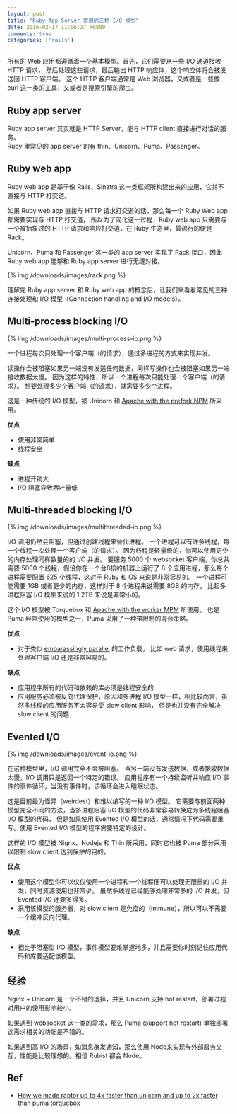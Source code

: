 ```yaml
---
layout: post
title: "Ruby App Server 常用的三种 I/O 模型"
date: 2016-02-17 11:06:27 +0800
comments: true
categories: ['rails']
---
```


所有的 Web 应用都遵循着一个基本模型。首先，它们需要从一些 I/O 通道接收 HTTP 请求，
然后处理这些请求，最后输出 HTTP 响应体，这个响应体将会被发送回 HTTP 客户端。
这个 HTTP 客户端通常是 Web 浏览器，又或者是一些像 curl 这一类的工具，又或者是搜索引擎的爬虫。

## Ruby app server

Ruby app server 其实就是 HTTP Server，能与 HTTP client 直接进行对话的服务。<br/>
Ruby 里常见的 app server 的有 thin、Unicorn、Puma、Passenger。

## Ruby web app

Ruby web app 是基于像 Rails、Sinatra 这一类框架所构建出来的应用，它并不直接与 HTTP 打交道。

如果 Ruby web app 直接与 HTTP 请求打交道的话，那么每一个 Ruby Web app 都需要实现与 HTTP 打交道，
所以为了简化这一过程，Ruby web app 只需要与一个被抽象过的 HTTP 请求和响应打交道，在 Ruby 生态里，最流行的便是 Rack。

Unicorn、Puma 和 Passenger 这一类的 app server 实现了 Rack 接口，因此 Ruby web app 能够和 Ruby app server
进行无缝对接。

{% img /downloads/images/rack.png %}

理解完 Ruby app server 和 Ruby web app 的概念后，让我们来看看常见的三种连接处理和 I/O 模型（Connection handling and I/O models）。

## Multi-process blocking I/O

{% img /downloads/images/multi-process-io.png %}

一个进程每次只处理一个客户端（的请求），通过多进程的方式来实现并发。

读操作会被阻塞如果另一端没有发送任何数据，同样写操作也会被阻塞如果另一端接收数据太慢。
因为这样的特性，所以一个进程每次只能处理一个客户端（的请求）。
想要处理多少个客户端（的请求），就需要多少个进程。

这是一种传统的 I/O 模型，被 Unicorn 和 [Apache with the prefork NPM](http://httpd.apache.org/docs/current/mod/prefork.html) 所采用。

**优点**

- 使用非常简单
- 线程安全

**缺点**

- 进程开销大
- I/O 阻塞导致吞吐量低

## Multi-threaded blocking I/O

{% img /downloads/images/multithreaded-io.png %}

I/O 调用仍然会阻塞，但通过创建线程来替代进程。
一个进程可以有许多线程，每一个线程一次处理一个客户端（的请求）。
因为线程是轻量级的，你可以使用更少的内存处理同样数量的的 I/O 并发。
要服务 5000 个 websocket 客户端，你总共需要 5000 个线程，假设你在一个台8核的机器上运行了
8 个应用进程，那么每个进程需要配置 625 个线程，这对于 Ruby 和 OS 来说是非常容易的。
一个进程可能需要 1GB 或者更少的内存，这样对于 8 个进程来说需要 8GB 的内存，
比起多进程阻塞 I/O 模型来说的 1.2TB 来说是非常小的。

这个 I/O 模型被 Torquebox 和 [Apache with the worker MPM](http://httpd.apache.org/docs/current/mod/worker.html) 所使用。
也是 Puma 经常使用的模型之一，Puma 采用了一种带限制的混合策略。

**优点**

- 对于类似 [embarassingly parallel](https://en.wikipedia.org/wiki/Embarrassingly_parallel) 的工作负载，
比如 web 请求，使用线程来处理客户端 I/O 还是非常容易的。

**缺点**

- 应用程序所有的代码和依赖的库必须是线程安全的
- 应用服务必须被反向代理保护，原因和多进程 I/O 模型一样，相比较而言，虽然多线程的应用服务不太容易受 slow client 影响，
但是也并没有完全解决 slow client 的问题

## Evented I/O

{% img /downloads/images/event-io.png %}

在这种模型里，I/O 调用完全不会被阻塞。
当另一端没有发送数据，或者接收数据太慢，I/O 调用只是返回一个特定的错误。
应用程序有一个持续监听并响应 I/O 事件的事件循环，当没有事件时，该循环会进入睡眠状态。

这是目前最为怪异（weirdest）和难以编写的一种 I/O 模型。
它需要与前面两种模型完全不同的方法，当多进程阻塞 I/O 模型的代码非常容易转换成为多线程阻塞 I/O 模型的代码，
但是如果使用 Evented I/O 模型的话，通常情况下代码需要重写。使用 Evented I/O 模型的程序需要特定的设计。

这样的 I/O 模型被 Nignx、Nodejs 和 Thin 所采用，同时它也被 Puma 部分采用以限制 slow client 达到保护的目的。

**优点**

- 使用这个模型你可以仅仅使用一个进程和一个线程便可以处理无限量的 I/O 并发，同时资源使用也非常少。
虽然多线程已经能够处理非常多的 I/O 并发，但 Evented I/O 还要多得多。
- 采用该模型的服务器，对 slow client 是免疫的（immune），所以可以不需要一个缓冲反向代理。

**缺点**

- 相比于阻塞型 I/O 模型，事件模型要难掌握地多，并且需要你时刻记住应用代码和库要适配该模型。

## 经验

Nginx + Unicorn 是一个不错的选择，并且 Unicorn 支持 hot restart，部署过程对用户的使用影响较小。

如果遇到 websocket 这一类的需求，那么 Puma (support hot restart) 单独部署这需求相关的功能是不错的。

如果遇到高 I/O 的场景，如消息群发通知，那么使用 Node来实现与外部服务交互，性能是比较理想的。相信 Rubist 都会 Node。

## Ref

- [How we made raptor up to 4x faster than unicorn and up to 2x faster than puma torquebox](http://www.rubyraptor.org/how-we-made-raptor-up-to-4x-faster-than-unicorn-and-up-to-2x-faster-than-puma-torquebox)
